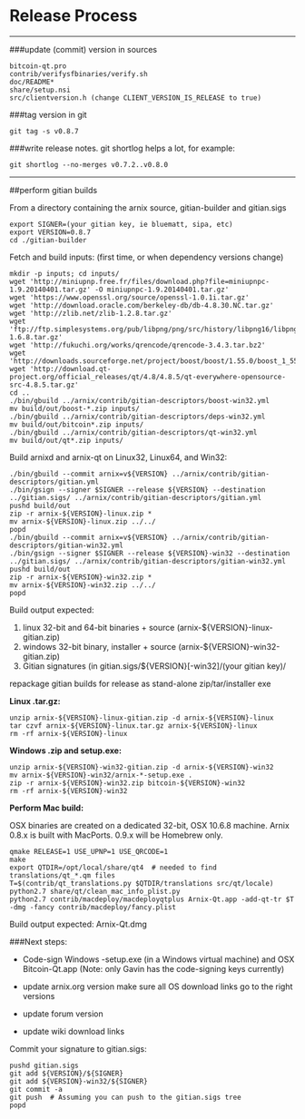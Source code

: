 Release Process
====================

* * *

###update (commit) version in sources


	bitcoin-qt.pro
	contrib/verifysfbinaries/verify.sh
	doc/README*
	share/setup.nsi
	src/clientversion.h (change CLIENT_VERSION_IS_RELEASE to true)

###tag version in git

	git tag -s v0.8.7

###write release notes. git shortlog helps a lot, for example:

	git shortlog --no-merges v0.7.2..v0.8.0

* * *

##perform gitian builds

 From a directory containing the arnix source, gitian-builder and gitian.sigs
  
	export SIGNER=(your gitian key, ie bluematt, sipa, etc)
	export VERSION=0.8.7
	cd ./gitian-builder

 Fetch and build inputs: (first time, or when dependency versions change)

	mkdir -p inputs; cd inputs/
	wget 'http://miniupnp.free.fr/files/download.php?file=miniupnpc-1.9.20140401.tar.gz' -O miniupnpc-1.9.20140401.tar.gz'
	wget 'https://www.openssl.org/source/openssl-1.0.1i.tar.gz'
	wget 'http://download.oracle.com/berkeley-db/db-4.8.30.NC.tar.gz'
	wget 'http://zlib.net/zlib-1.2.8.tar.gz'
	wget 'ftp://ftp.simplesystems.org/pub/libpng/png/src/history/libpng16/libpng-1.6.8.tar.gz'
	wget 'http://fukuchi.org/works/qrencode/qrencode-3.4.3.tar.bz2'
	wget 'http://downloads.sourceforge.net/project/boost/boost/1.55.0/boost_1_55_0.tar.bz2'
	wget 'http://download.qt-project.org/official_releases/qt/4.8/4.8.5/qt-everywhere-opensource-src-4.8.5.tar.gz'
	cd ..
	./bin/gbuild ../arnix/contrib/gitian-descriptors/boost-win32.yml
	mv build/out/boost-*.zip inputs/
	./bin/gbuild ../arnix/contrib/gitian-descriptors/deps-win32.yml
	mv build/out/bitcoin*.zip inputs/
	./bin/gbuild ../arnix/contrib/gitian-descriptors/qt-win32.yml
	mv build/out/qt*.zip inputs/

 Build arnixd and arnix-qt on Linux32, Linux64, and Win32:
  
	./bin/gbuild --commit arnix=v${VERSION} ../arnix/contrib/gitian-descriptors/gitian.yml
	./bin/gsign --signer $SIGNER --release ${VERSION} --destination ../gitian.sigs/ ../arnix/contrib/gitian-descriptors/gitian.yml
	pushd build/out
	zip -r arnix-${VERSION}-linux.zip *
	mv arnix-${VERSION}-linux.zip ../../
	popd
	./bin/gbuild --commit arnix=v${VERSION} ../arnix/contrib/gitian-descriptors/gitian-win32.yml
	./bin/gsign --signer $SIGNER --release ${VERSION}-win32 --destination ../gitian.sigs/ ../arnix/contrib/gitian-descriptors/gitian-win32.yml
	pushd build/out
	zip -r arnix-${VERSION}-win32.zip *
	mv arnix-${VERSION}-win32.zip ../../
	popd

  Build output expected:

  1. linux 32-bit and 64-bit binaries + source (arnix-${VERSION}-linux-gitian.zip)
  2. windows 32-bit binary, installer + source (arnix-${VERSION}-win32-gitian.zip)
  3. Gitian signatures (in gitian.sigs/${VERSION}[-win32]/(your gitian key)/

repackage gitian builds for release as stand-alone zip/tar/installer exe

**Linux .tar.gz:**

	unzip arnix-${VERSION}-linux-gitian.zip -d arnix-${VERSION}-linux
	tar czvf arnix-${VERSION}-linux.tar.gz arnix-${VERSION}-linux
	rm -rf arnix-${VERSION}-linux

**Windows .zip and setup.exe:**

	unzip arnix-${VERSION}-win32-gitian.zip -d arnix-${VERSION}-win32
	mv arnix-${VERSION}-win32/arnix-*-setup.exe .
	zip -r arnix-${VERSION}-win32.zip bitcoin-${VERSION}-win32
	rm -rf arnix-${VERSION}-win32

**Perform Mac build:**

  OSX binaries are created on a dedicated 32-bit, OSX 10.6.8 machine.
  Arnix 0.8.x is built with MacPorts.  0.9.x will be Homebrew only.

	qmake RELEASE=1 USE_UPNP=1 USE_QRCODE=1
	make
	export QTDIR=/opt/local/share/qt4  # needed to find translations/qt_*.qm files
	T=$(contrib/qt_translations.py $QTDIR/translations src/qt/locale)
	python2.7 share/qt/clean_mac_info_plist.py
	python2.7 contrib/macdeploy/macdeployqtplus Arnix-Qt.app -add-qt-tr $T -dmg -fancy contrib/macdeploy/fancy.plist

 Build output expected: Arnix-Qt.dmg

###Next steps:

* Code-sign Windows -setup.exe (in a Windows virtual machine) and
  OSX Bitcoin-Qt.app (Note: only Gavin has the code-signing keys currently)

* update arnix.org version
  make sure all OS download links go to the right versions

* update forum version

* update wiki download links

Commit your signature to gitian.sigs:

	pushd gitian.sigs
	git add ${VERSION}/${SIGNER}
	git add ${VERSION}-win32/${SIGNER}
	git commit -a
	git push  # Assuming you can push to the gitian.sigs tree
	popd

